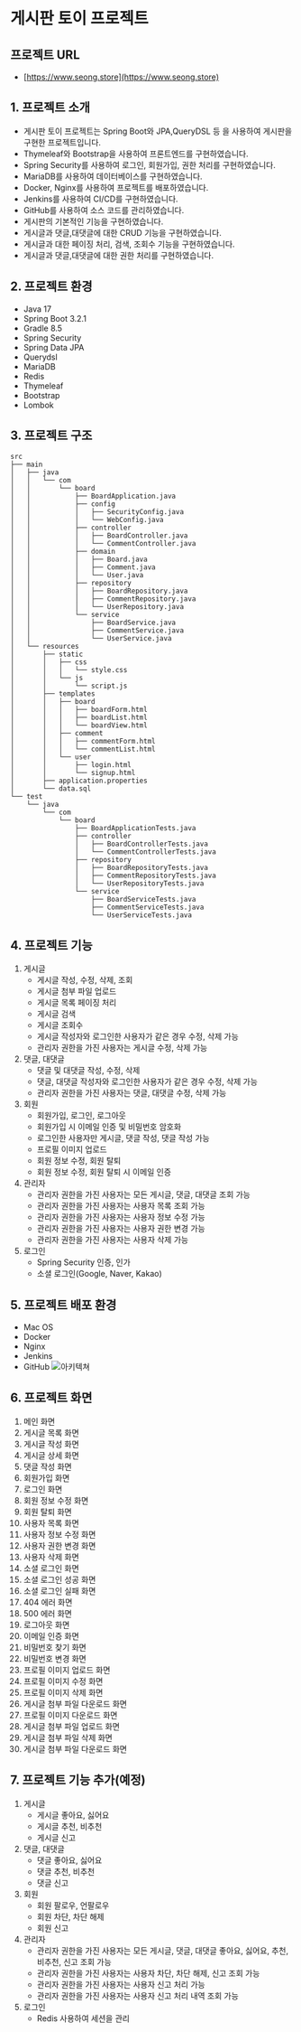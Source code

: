 # 게시판 토이 프로젝트
## 프로젝트 URL
- [https://www.seong.store](https://www.seong.store)

## 1. 프로젝트 소개
- 게시판 토이 프로젝트는 Spring Boot와 JPA,QueryDSL 등 을 사용하여 게시판을 구현한 프로젝트입니다.
- Thymeleaf와 Bootstrap을 사용하여 프론트엔드를 구현하였습니다.
- Spring Security를 사용하여 로그인, 회원가입, 권한 처리를 구현하였습니다.
- MariaDB를 사용하여 데이터베이스를 구현하였습니다.
- Docker, Nginx를 사용하여 프로젝트를 배포하였습니다.
- Jenkins를 사용하여 CI/CD를 구현하였습니다.
- GitHub를 사용하여 소스 코드를 관리하였습니다.
- 게시판의 기본적인 기능을 구현하였습니다.
- 게시글과 댓글,대댓글에 대한 CRUD 기능을 구현하였습니다.
- 게시글과 대한 페이징 처리, 검색, 조회수 기능을 구현하였습니다.
- 게시글과 댓글,대댓글에 대한 권한 처리를 구현하였습니다.

## 2. 프로젝트 환경

- Java 17
- Spring Boot 3.2.1
- Gradle 8.5
- Spring Security
- Spring Data JPA
- Querydsl
- MariaDB
- Redis
- Thymeleaf
- Bootstrap
- Lombok

## 3. 프로젝트 구조

```
src
├── main
│   ├── java
│   │   └── com
│   │       └── board
│   │           ├── BoardApplication.java
│   │           ├── config
│   │           │   ├── SecurityConfig.java
│   │           │   └── WebConfig.java
│   │           ├── controller
│   │           │   ├── BoardController.java
│   │           │   └── CommentController.java
│   │           ├── domain
│   │           │   ├── Board.java
│   │           │   ├── Comment.java
│   │           │   └── User.java
│   │           ├── repository
│   │           │   ├── BoardRepository.java
│   │           │   ├── CommentRepository.java
│   │           │   └── UserRepository.java
│   │           └── service
│   │               ├── BoardService.java
│   │               ├── CommentService.java
│   │               └── UserService.java
│   └── resources
│       ├── static
│       │   ├── css
│       │   │   └── style.css
│       │   └── js
│       │       └── script.js
│       ├── templates
│       │   ├── board
│       │   │   ├── boardForm.html
│       │   │   ├── boardList.html
│       │   │   └── boardView.html
│       │   ├── comment
│       │   │   ├── commentForm.html
│       │   │   └── commentList.html
│       │   └── user
│       │       ├── login.html
│       │       └── signup.html
│       ├── application.properties
│       └── data.sql
└── test
    └── java
        └── com
            └── board
                ├── BoardApplicationTests.java
                ├── controller
                │   ├── BoardControllerTests.java
                │   └── CommentControllerTests.java
                ├── repository
                │   ├── BoardRepositoryTests.java
                │   ├── CommentRepositoryTests.java
                │   └── UserRepositoryTests.java
                └── service
                    ├── BoardServiceTests.java
                    ├── CommentServiceTests.java
                    └── UserServiceTests.java
```

## 4. 프로젝트 기능

1. 게시글
    - 게시글 작성, 수정, 삭제, 조회
    - 게시글 첨부 파일 업로드
    - 게시글 목록 페이징 처리
    - 게시글 검색
    - 게시글 조회수
    - 게시글 작성자와 로그인한 사용자가 같은 경우 수정, 삭제 가능
    - 관리자 권한을 가진 사용자는 게시글 수정, 삭제 가능
2. 댓글, 대댓글
    - 댓글 및 대댓글 작성, 수정, 삭제
    - 댓글, 대댓글 작성자와 로그인한 사용자가 같은 경우 수정, 삭제 가능
    - 관리자 권한을 가진 사용자는 댓글, 대댓글 수정, 삭제 가능
3. 회원
   - 회원가입, 로그인, 로그아웃
   - 회원가입 시 이메일 인증 및 비밀번호 암호화
   - 로그인한 사용자만 게시글, 댓글 작성, 댓글 작성 가능
   - 프로필 이미지 업로드
   - 회원 정보 수정, 회원 탈퇴
   - 회원 정보 수정, 회원 탈퇴 시 이메일 인증
4. 관리자
   - 관리자 권한을 가진 사용자는 모든 게시글, 댓글, 대댓글 조회 가능
   - 관리자 권한을 가진 사용자는 사용자 목록 조회 가능
   - 관리자 권한을 가진 사용자는 사용자 정보 수정 가능
   - 관리자 권한을 가진 사용자는 사용자 권한 변경 가능
   - 관리자 권한을 가진 사용자는 사용자 삭제 가능
5. 로그인
    - Spring Security 인증, 인가
    - 소셜 로그인(Google, Naver, Kakao)

## 5. 프로젝트 배포 환경

- Mac OS
- Docker
- Nginx
- Jenkins
- GitHub
![아키텍쳐](https://github.com/seongbin39/ecommerce/assets/85536059/8c2861b0-485e-44cd-bcc5-006917977f22)

## 6. 프로젝트 화면

1. 메인 화면
2. 게시글 목록 화면
3. 게시글 작성 화면
4. 게시글 상세 화면
5. 댓글 작성 화면
6. 회원가입 화면
7. 로그인 화면
8. 회원 정보 수정 화면
9. 회원 탈퇴 화면
10. 사용자 목록 화면
11. 사용자 정보 수정 화면
12. 사용자 권한 변경 화면
13. 사용자 삭제 화면
14. 소셜 로그인 화면
15. 소셜 로그인 성공 화면
16. 소셜 로그인 실패 화면
17. 404 에러 화면
18. 500 에러 화면
19. 로그아웃 화면
20. 이메일 인증 화면
21. 비밀번호 찾기 화면
22. 비밀번호 변경 화면
23. 프로필 이미지 업로드 화면
24. 프로필 이미지 수정 화면
25. 프로필 이미지 삭제 화면
26. 게시글 첨부 파일 다운로드 화면
27. 프로필 이미지 다운로드 화면
28. 게시글 첨부 파일 업로드 화면
29. 게시글 첨부 파일 삭제 화면
30. 게시글 첨부 파일 다운로드 화면

## 7. 프로젝트 기능 추가(예정)

1. 게시글
    - 게시글 좋아요, 싫어요
    - 게시글 추천, 비추천
    - 게시글 신고
2. 댓글, 대댓글
    - 댓글 좋아요, 싫어요
    - 댓글 추천, 비추천
    - 댓글 신고
3. 회원
   - 회원 팔로우, 언팔로우
   - 회원 차단, 차단 해제
   - 회원 신고
4. 관리자
   - 관리자 권한을 가진 사용자는 모든 게시글, 댓글, 대댓글 좋아요, 싫어요, 추천, 비추천, 신고 조회 가능
   - 관리자 권한을 가진 사용자는 사용자 차단, 차단 해제, 신고 조회 가능
   - 관리자 권한을 가진 사용자는 사용자 신고 처리 가능
   - 관리자 권한을 가진 사용자는 사용자 신고 처리 내역 조회 가능
5. 로그인
   - Redis 사용하여 세션을 관리
